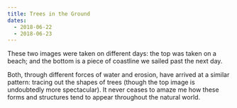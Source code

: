 ```yaml
---
title: Trees in the Ground
dates:
  - 2018-06-22
  - 2018-06-23
---
```

These two images were taken on different days: the top was taken on a beach; and the bottom is a piece of coastline we sailed past the next day.

Both, through different forces of water and erosion, have arrived at a similar pattern: tracing out the shapes of trees (though the top image is undoubtedly more spectacular). It never ceases to amaze me how these forms and structures tend to appear throughout the natural world.
